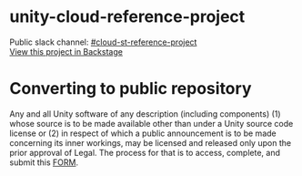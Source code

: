 # unity-cloud-reference-project
Public slack channel: [#cloud-st-reference-project](https://unity.slack.com/messages/C04AT7P0FHT/) <br/>
[View this project in Backstage](https://backstage.corp.unity3d.com/catalog/default/component/unity-cloud-reference-project) <br/>
# Converting to public repository
Any and all Unity software of any description (including components) (1) whose source is to be made available other than under a Unity source code license or (2) in respect of which a public announcement is to be made concerning its inner workings, may be licensed and released only upon the prior approval of Legal.
The process for that is to access, complete, and submit this [FORM](https://docs.google.com/forms/d/e/1FAIpQLSe3H6PARLPIkWVjdB_zMvuIuIVtrqNiGlEt1yshkMCmCMirvA/viewform).
